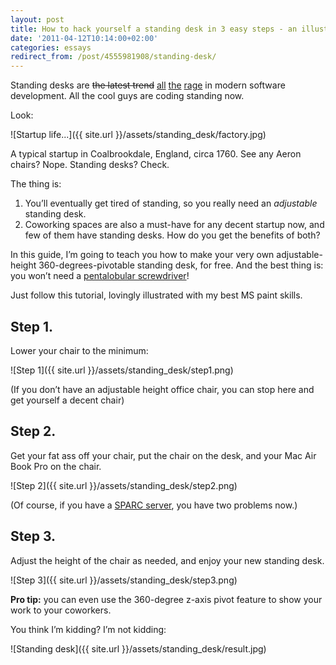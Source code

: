 ```yaml
---
layout: post
title: How to hack yourself a standing desk in 3 easy steps - an illustrated guide
date: '2011-04-12T10:14:00+02:00'
categories: essays
redirect_from: /post/4555981908/standing-desk/
---
```

Standing desks are ~~the latest trend~~ [all](http://news.ycombinator.com/item?id=1835634) [the](http://thingsthatwelearn.com/#334875/Standing-Desk-Project) [rage](http://news.ycombinator.com/item?id=2394868) in modern software development. All the cool guys are coding standing now.

Look:

![Startup life...]({{ site.url }}/assets/standing_desk/factory.jpg)

A typical startup in Coalbrookdale, England, circa 1760. See any Aeron chairs? Nope. Standing desks? Check.

The thing is:

1. You’ll eventually get tired of standing, so you really need an *adjustable* standing desk.
2. Coworking spaces are also a must-have for any decent startup now, and few of them have standing desks. How do you get the benefits of both? 

In this guide, I’m going to teach you how to make your very own adjustable-height 360-degrees-pivotable standing desk, for free. And the best thing is: you won’t need a [pentalobular screwdriver](http://en.wikipedia.org/wiki/List_of_screw_drives#Pentalobe)!

Just follow this tutorial, lovingly illustrated with my best MS paint skills.

## Step 1. ##

Lower your chair to the minimum:

![Step 1]({{ site.url }}/assets/standing_desk/step1.png)

(If you don’t have an adjustable height office chair, you can stop here and get yourself a decent chair)

## Step 2. ##

Get your fat ass off your chair, put the chair on the desk, and your Mac Air Book Pro on the chair.

![Step 2]({{ site.url }}/assets/standing_desk/step2.png)

(Of course, if you have a [SPARC server](http://www.vibrant.com/images/products/sun_m9000.jpg), you have two problems now.)

## Step 3. ##

Adjust the height of the chair as needed, and enjoy your new standing desk.

![Step 3]({{ site.url }}/assets/standing_desk/step3.png)

**Pro tip:** you can even use the 360-degree z-axis pivot feature to show your work to your coworkers.

You think I’m kidding? I’m not kidding:

![Standing desk]({{ site.url }}/assets/standing_desk/result.jpg)
